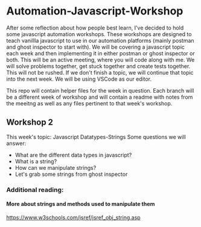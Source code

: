 # Automation-Javascript-Workshop

After some reflection about how people best learn, I've decided to hold some javascript automation workshops. These workshops are designed to teach vanillla javascript to use in our automation platforms (mainly postman and ghost inspector to start with). We will be covering a javascript topic each week and then implementing it in either postman or ghost inspector or both. This will be an active meeting, where you will code along with me. We will solve problems together, get stuck together and create tests together. This will not be rushed. If we don't finish a topic, we will continue that topic into the next week.
We will be using VSCode as our editor.

This repo will contain helper files for the week in question. Each branch will be a different week of workshop and will contain a readme with notes from the meeitng as well as any files pertinent to that week's workshop.

## Workshop 2

This week's topic:
Javascript Datatypes-Strings
Some questions we will answer:
- What are the different data types in javascript?
- What is a string?
- How can we manipulate strings?
- Let's grab some strings from ghost inspector

### Additional reading:

#### More about strings and methods used to manipulate them
https://www.w3schools.com/jsref/jsref_obj_string.asp



